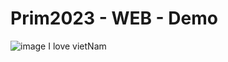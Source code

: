 # Prim2023 - WEB - Demo

![image](https://github.com/Zeno2k3/Prim2023-Demo/assets/128198468/7f60cad1-1a20-4a1d-8d26-6dbfdd9ca04c)
I love vietNam

